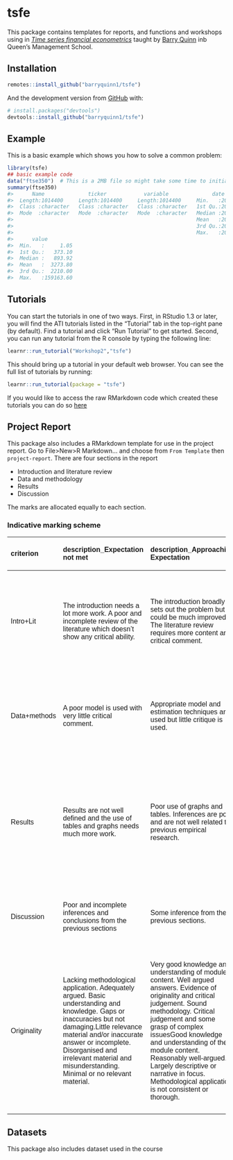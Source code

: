 
<!-- README.md is generated from README.Rmd. Please edit that file -->

# tsfe

<!-- badges: start -->

<!-- badges: end -->

This package contains templates for reports, and functions and workshops
using in [*Time series financial
econometrics*](https://canvas.qub.ac.uk/courses/11736) taught by [Barry
Quinn](https://quinference.com/) inb Queen’s Management School.

## Installation

``` r
remotes::install_github("barryquinn1/tsfe")
```

And the development version from [GitHub](https://github.com/) with:

``` r
# install.packages("devtools")
devtools::install_github("barryquinn1/tsfe")
```

## Example

This is a basic example which shows you how to solve a common problem:

``` r
library(tsfe)
## basic example code
data("ftse350")  # This is a 2MB file so might take some time to initially load
summary(ftse350)
#>      Name              ticker            variable              date           
#>  Length:1014400     Length:1014400     Length:1014400     Min.   :2016-04-29  
#>  Class :character   Class :character   Class :character   1st Qu.:2017-06-14  
#>  Mode  :character   Mode  :character   Mode  :character   Median :2018-07-20  
#>                                                           Mean   :2018-07-13  
#>                                                           3rd Qu.:2019-08-14  
#>                                                           Max.   :2020-09-01  
#>      value          
#>  Min.   :     1.05  
#>  1st Qu.:   373.10  
#>  Median :   893.92  
#>  Mean   :  3273.80  
#>  3rd Qu.:  2210.00  
#>  Max.   :159163.60
```

## Tutorials

You can start the tutorials in one of two ways. First, in RStudio 1.3 or
later, you will find the ATI tutorials listed in the “Tutorial” tab in
the top-right pane (by default). Find a tutorial and click “Run
Tutorial” to get started. Second, you can run any tutorial from the R
console by typing the following line:

``` r
learnr::run_tutorial("Workshop2","tsfe")
```

This should bring up a tutorial in your default web browser. You can see
the full list of tutorials by running:

``` r
learnr::run_tutorial(package = "tsfe")
```

If you would like to access the raw RMarkdown code which created these
tutorials you can do so
[here](https://github.com/barryquinn1/tsfe/tree/master/inst/tutorials)

## Project Report

This package also includes a RMarkdown template for use in the project
report. Go to File\>New\>R Markdown… and choose from `From Template`
then `project-report`. There are four sections in the report

  - Introduction and literature review
  - Data and methodology
  - Results
  - Discussion

The marks are allocated equally to each section.

### Indicative marking scheme

<table class=" lightable-paper" style='font-family: "Arial Narrow", arial, helvetica, sans-serif; margin-left: auto; margin-right: auto;'>

<thead>

<tr>

<th style="text-align:left;">

criterion

</th>

<th style="text-align:left;">

description\_Expectation not met

</th>

<th style="text-align:left;">

description\_Approaching Expectation

</th>

<th style="text-align:left;">

description\_Meets Expectation

</th>

<th style="text-align:left;">

description\_Exceeds Expectation

</th>

<th style="text-align:left;">

value\_Expectation not met

</th>

<th style="text-align:left;">

value\_Approaching Expectation

</th>

<th style="text-align:left;">

value\_Meets Expectation

</th>

<th style="text-align:left;">

value\_Exceeds Expectation

</th>

</tr>

</thead>

<tbody>

<tr>

<td style="text-align:left;">

Intro+Lit

</td>

<td style="text-align:left;">

The introduction needs a lot more work. A poor and incomplete review of
the literature which doesn’t show any critical ability.

</td>

<td style="text-align:left;">

The introduction broadly sets out the problem but could be much
improved. The literature review requires more content and critical
comment.

</td>

<td style="text-align:left;">

An adequate introduction which broadly sets out the problem. A good
literature review that sets out some of the relevant literature but need
more critique.

</td>

<td style="text-align:left;">

A very good introduction which is easy to read and introduces the
problem well, setting out the overall project aim. A very good
literature review, detailing the relevant literature and critiquing it.

</td>

<td style="text-align:left;">

5

</td>

<td style="text-align:left;">

15

</td>

<td style="text-align:left;">

20

</td>

<td style="text-align:left;">

25

</td>

</tr>

<tr>

<td style="text-align:left;">

Data+methods

</td>

<td style="text-align:left;">

A poor model is used with very little critical comment.

</td>

<td style="text-align:left;">

Appropriate model and estimation techniques are used but little critique
is used.

</td>

<td style="text-align:left;">

A good model construct and use of the standard estimation techniques.
There is some critique of the methods.

</td>

<td style="text-align:left;">

A very good model construction with critical comments of its use.
Estimation techniques are well laid out and critiqued, with some
improvements mentioned.

</td>

<td style="text-align:left;">

5

</td>

<td style="text-align:left;">

15

</td>

<td style="text-align:left;">

20

</td>

<td style="text-align:left;">

25

</td>

</tr>

<tr>

<td style="text-align:left;">

Results

</td>

<td style="text-align:left;">

Results are not well defined and the use of tables and graphs needs much
more work.

</td>

<td style="text-align:left;">

Poor use of graphs and tables. Inferences are poor and are not well
related to previous empirical research.

</td>

<td style="text-align:left;">

There is appropriate use of both tables and graphs. The inferences on
results are good but have sparse critical comments. Improvement could be
made with more contextual comment about previous empirical results.

</td>

<td style="text-align:left;">

Very good use is made of both tables and graphs. The most interesting
features of the results are well identified with inferences related to
overall project aims. A excellent critique of your results using
previous empirical research.

</td>

<td style="text-align:left;">

5

</td>

<td style="text-align:left;">

15

</td>

<td style="text-align:left;">

20

</td>

<td style="text-align:left;">

25

</td>

</tr>

<tr>

<td style="text-align:left;">

Discussion

</td>

<td style="text-align:left;">

Poor and incomplete inferences and conclusions from the previous
sections

</td>

<td style="text-align:left;">

Some inference from the previous sections.

</td>

<td style="text-align:left;">

Good use of critical inferences with some reference to how findings are
related to the existing literature.

</td>

<td style="text-align:left;">

Excellent use of critical inferences with well thought out critique
given the literature described in the previous sections.

</td>

<td style="text-align:left;">

5

</td>

<td style="text-align:left;">

15

</td>

<td style="text-align:left;">

20

</td>

<td style="text-align:left;">

25

</td>

</tr>

<tr>

<td style="text-align:left;">

Originality

</td>

<td style="text-align:left;">

Lacking methodological application. Adequately argued. Basic
understanding and knowledge. Gaps or inaccuracies but not
damaging.Little relevance material and/or inaccurate answer or
incomplete. Disorganised and irrelevant material and misunderstanding.
Minimal or no relevant material.

</td>

<td style="text-align:left;">

Very good knowledge and understanding of module content. Well argued
answers. Evidence of originality and critical judgement. Sound
methodology. Critical judgement and some grasp of complex issuesGood
knowledge and understanding of the module content. Reasonably
well-argued. Largely descriptive or narrative in focus. Methodological
application is not consistent or thorough.

</td>

<td style="text-align:left;">

Very good knowledge and understanding of module content. Well argued
answers. Evidence of originality and critical judgement. Sound
methodology. Critical judgement and some grasp of complex issu

</td>

<td style="text-align:left;">

Thorough and systematic knowledge and understanding of the module
content. A clear grasp of the issues involved, with evidence of
innovative and the original use of learning resources. Knowledge beyond
module content. Clear evidence of independent thought and originality.
Methodological rigour. High critical judgement and a confident grasp of
complex issues

</td>

<td style="text-align:left;">

5

</td>

<td style="text-align:left;">

18

</td>

<td style="text-align:left;">

28

</td>

<td style="text-align:left;">

40

</td>

</tr>

</tbody>

</table>

## Datasets

This package also includes dataset used in the course
